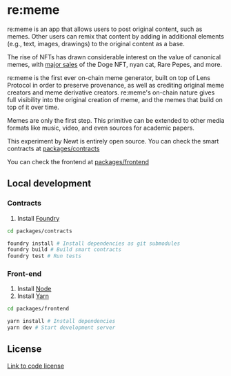 # re:meme

re:meme is an app that allows users to post original content, such as memes. Other users can remix that content by adding in additional elements (e.g., text, images, drawings) to the original content as a base.

The rise of NFTs has drawn considerable interest on the value of canonical memes, with [major sales](https://mashable.com/article/classic-memes-sold-nft-prices) of the Doge NFT, nyan cat, Rare Pepes, and more.

re:meme is the first ever on-chain meme generator, built on top of Lens Protocol in order to preserve provenance, as well as crediting original meme creators and meme derivative creators. re:meme's on-chain nature gives full visibility into the original creation of meme, and the memes that build on top of it over time.

Memes are only the first step. This primitive can be extended to other media formats like music, video, and even sources for academic papers.

This experiment by Newt is entirely open source. You can check the smart contracts at [packages/contracts](/packages/contracts)

You can check the frontend at [packages/frontend](/packages/frontend)

## Local development

### Contracts

1. Install [Foundry](https://github.com/gakonst/foundry#installation)

```bash
cd packages/contracts

foundry install # Install dependencies as git submodules
foundry build # Build smart contracts
foundry test # Run tests
```

### Front-end

1. Install [Node](https://nodejs.org/en/download/)
1. Install [Yarn](https://classic.yarnpkg.com/lang/en/docs/install/)

```bash
cd packages/frontend

yarn install # Install dependencies
yarn dev # Start development server
```

## License

[Link to code license](LICENSE.md)

